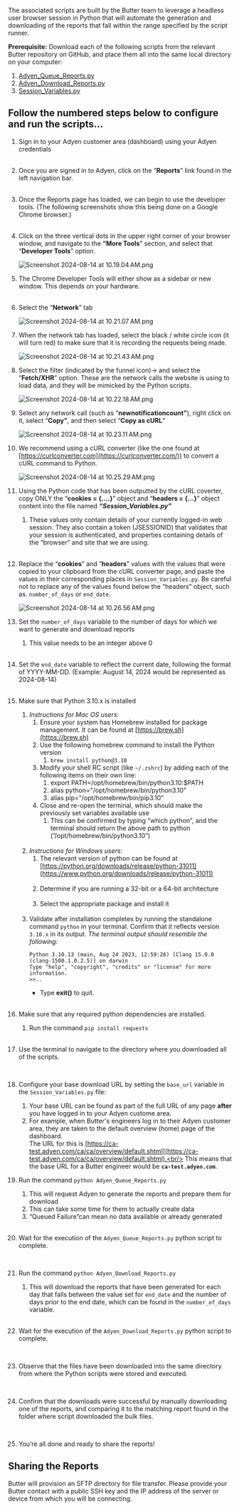 The associated scripts are built by the Butter team to leverage a headless user browser session in Python that will automate the generation and downloading of the reports that fall within the range specified by the script runner.

**Prerequisite:** Download each of the following scripts from the relevant Butter repository on GitHub, and place them all into the same local directory on your computer:

1. [Adyen_Queue_Reports.py](/adyen/Adyen_Queue_Reports.py)
2. [Adyen_Download_Reports.py](/adyen/Adyen_Download_Reports.py)
3. [Session_Variables.py](/adyen/Session_Variables.py)

## Follow the numbered steps below to configure and run the scripts...

1. Sign in to your Adyen customer area (dashboard) using your Adyen credentials<br /><br />
2. Once you are signed in to Adyen, click on the “**Reports**” link found in the left navigation bar.<br /><br />
3. Once the Reports page has loaded, we can begin to use the developer tools. (The following screenshots show this being done on a Google Chrome browser.)<br /><br />
4. Click on the three vertical dots in the upper right corner of your browser window, and navigate to the **“More Tools**” section, and select that “**Developer Tools**” option.
    
    ![Screenshot 2024-08-14 at 10.19.04 AM.png](/adyen/images/screenshots/1.png)
    <br />
5. The Chrome Developer Tools will either show as a sidebar or new window. This depends on your hardware.<br /><br />
6. Select the “**Network**” tab
    
    ![Screenshot 2024-08-14 at 10.21.07 AM.png](/adyen/images/screenshots/2.png)
    <br />

7. When the network tab has loaded, select the black / white circle icon (it will turn red) to make sure that it is recording the requests being made.
    
    ![Screenshot 2024-08-14 at 10.21.43 AM.png](/adyen/images/screenshots/3.png)
    <br />
    
8. Select the filter (indicated by the funnel icon)→ and select the “**Fetch/XHR**” option. These are the network calls the website is using to load data, and they will be mimicked by the Python scripts.
    
    ![Screenshot 2024-08-14 at 10.22.18 AM.png](/adyen/images/screenshots/4.png)
    <br />
    
9. Select any network call (such as “**newnotificationcount”**), right click on it, select “**Copy”**, and then select “**Copy as cURL**”
    
    ![Screenshot 2024-08-14 at 10.23.11 AM.png](/adyen/images/screenshots/5.png)
    <br />
    
10. We recommend using a cURL converter (like the one found at [https://curlconverter.com](https://curlconverter.com/)) to convert a cURL command to Python.
    
    ![Screenshot 2024-08-14 at 10.25.29 AM.png](/adyen/images/screenshots/6.png)
    <br />
    
11. Using the Python code that has been outputted by the cURL coverter, copy ONLY the “**cookies = {….}**” object and “**headers = {…}**” object content into the file named ***“Session_Variables.py”***
    1. These values only contain details of your currently logged-in web session. They also contain a token (JSESSIONID) that validates that your session is authenticated, and properties containing details of the “browser” and site that we are using.
    <br />
12. Replace the “**cookies**” and “**headers**” values with the values that were copied to your clipboard from the cURL converter page, and paste the values in their corresponding places in `Session_Variables.py`. Be careful not to replace any of the values found below the “headers” object, such as. `number_of_days` or `end_date`.
    
    ![Screenshot 2024-08-14 at 10.26.56 AM.png](/adyen/images/screenshots/7.png)
    <br />
    
13. Set the `number_of_days` variable to the number of days for which we want to generate and download reports
    1. This value needs to be an integer above 0
    <br />

14. Set the `end_date` variable to reflect the current date, following the format of YYYY-MM-DD. (Example: August 14, 2024 would be represented as 2024-08-14)<br /><br />

15. Make sure that Python 3.10.x is installed
    1. _Instructions for Mac OS users:_
        1. Ensure your system has Homebrew installed for package management. It can be found at [https://brew.sh](https://brew.sh)
        2. Use the following homebrew command to install the Python version
            1. `brew install python@3.10`
        3. Modify your shell RC script (like `~/.zshrc`) by adding each of the following items on their own line:
            1. export PATH=/opt/homebrew/bin/python3.10:$PATH
            2. alias python="/opt/homebrew/bin/python3.10”
            3. alias pip="/opt/homebrew/bin/pip3.10”
        4. Close and re-open the terminal, which should make the previously set variables available use
            1. This can be confirmed by typing “which python”, and the terminal should return the above path to python (”/opt/homebrew/bin/python3.10”)<br /><br />
    2. _Instructions for Windows users:_
        1. The relevant version of python can be found at [https://python.org/downloads/release/python-31011](https://www.python.org/downloads/release/python-31011)<br /><br />
        2. Determine if you are running a 32-bit or a 64-bit architecture<br /><br />
        3. Select the appropriate package and install it<br /><br />
    3. Validate after installation completes by running the standalone command `python` in your terminal. Confirm that it reflects version `3.10.x` in its output.
        _The terminal output should resemble the following:_
        ```
        Python 3.10.13 (main, Aug 24 2023, 12:59:26) [Clang 15.0.0 (clang-1500.1.0.2.5)] on darwin
        Type "help", "copyright", "credits" or "license" for more information.
        >>..
        ```
        * Type **exit()** to quit.
        <br />
16. Make sure that any required python dependencies are installed.
    1. Run the command `pip install requests`
    <br />
17. Use the terminal to navigate to the directory where you downloaded all of the scripts.
<br />

18. Configure your base download URL by setting the `base_url` variable in the `Session_Variables.py` file:
    1. Your base URL can be found as part of the full URL of any page **after** you have logged in to your Adyen custome area.
    2. For example, when Butter's engineers log in to their Adyen customer area, they are taken to the default overview (home) page of the dashboard.<br />
        The URL for this is [https://ca-test.adyen.com/ca/ca/overview/default.shtml](https://ca-test.adyen.com/ca/ca/overview/default.shtml).<br/>
        This means that the base URL for a Butter engineer would be **`ca-test.adyen.com`**.
        <br />

19. Run the command `python Adyen_Queue_Reports.py`
    1. This will request Adyen to generate the reports and prepare them for download
    2. This can take some time for them to actually create data
    3. “Queued Failure”can mean no data available or already generated
    <br />

20. Wait for the execution of the `Adyen_Queue_Reports.py` python script to complete.
<br />

21. Run the command `python Adyen_Download_Reports.py`
    1. This will download the reports that have been generated for each day that falls between the value set for `end_date` and the number of days prior to the end date, which can be found in the `number_of_days` variable.
    <br />

22. Wait for the execution of the `Adyen_Download_Reports.py` python script to complete.
<br />

23. Observe that the files have been downloaded into the same directory from where the Python scripts were stored and executed.
<br />

24. Confirm that the downloads were successful by manually downloading one of the reports, and comparing it to the matching report found in the folder where script downloaded the bulk files.
<br />

25. You’re all done and ready to share the reports!

## Sharing the Reports
Butter will provision an SFTP directory for file transfer. Please provide your Butter contact with a public SSH key and the IP address of the server or device from which you will be connecting.

